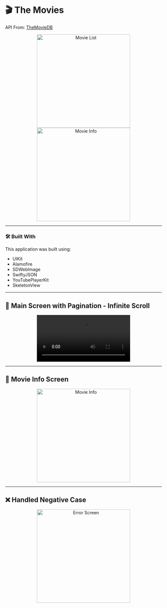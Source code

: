 # 🎬 The Movies

API From: [TheMovieDB](https://www.themoviedb.org)

<p align="center">
  <img src="https://github.com/user-attachments/assets/471271b3-8f79-4ca1-a52f-9a33919215fe" alt="Movie List" width="300"/>
  <img src="https://github.com/user-attachments/assets/e7b41ad5-ba7c-4baf-9d74-7f1062f44948" alt="Movie Info" width="300"/>
</p>

---

### 🛠 Built With

This application was built using:

- UIKit  
- Alamofire  
- SDWebImage  
- SwiftyJSON  
- YouTubePlayerKit  
- SkeletonView

---

## 📱 Main Screen with Pagination - Infinite Scroll

<p align="center">
  <video src="https://github.com/user-attachments/assets/695ac00e-2543-4c99-864a-5a45341cd2c3" width="300" controls loop></video>
</p>

---

## 🎥 Movie Info Screen

<p align="center">
  <img src="https://github.com/user-attachments/assets/e7b41ad5-ba7c-4baf-9d74-7f1062f44948" alt="Movie Info" width="300"/>
</p>

---

## ❌ Handled Negative Case

<p align="center">
  <img src="https://github.com/user-attachments/assets/2d91d594-4c59-4eae-9e35-ef7ca7c3cfcc" alt="Error Screen" width="300"/>
</p>
